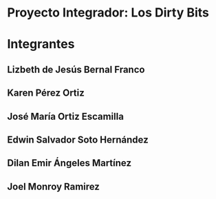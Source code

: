 # Proyecto Integrador: Los Dirty Bits

# Integrantes

## Lizbeth de Jesús Bernal Franco 

## Karen Pérez Ortiz 

## José María Ortiz Escamilla

## Edwin Salvador Soto Hernández

## Dilan Emir Ángeles Martínez

## Joel Monroy Ramirez

